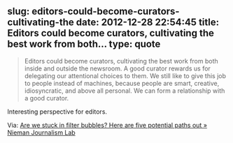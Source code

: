 slug: editors-could-become-curators-cultivating-the
date: 2012-12-28 22:54:45
title: Editors could become curators, cultivating the best work from both...
type: quote
---

> Editors could become curators, cultivating the best work from both inside and outside the newsroom. A good curator rewards us for delegating our attentional choices to them. We still like to give this job to people instead of machines, because people are smart, creative, idiosyncratic, and above all personal. We can form a relationship with a good curator.

Interesting perspective for editors.

 Via: [Are we stuck in filter bubbles? Here are five potential paths out » Nieman Journalism Lab](http://www.niemanlab.org/2012/07/are-we-stuck-in-filter-bubbles-here-are-five-potential-paths-out/)
